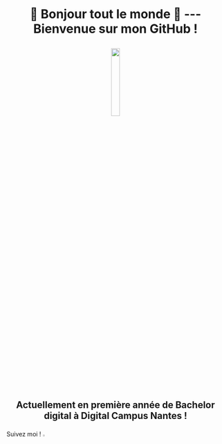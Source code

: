 

 # <p align="center"> 👋 Bonjour tout le monde 👋 --- Bienvenue sur mon GitHub !  </p>

<p align="center"> <img width="20%" src="https://scontent-cdt1-1.cdninstagram.com/v/t51.2885-15/sh0.08/e35/s750x750/126359493_748011609132193_1596586259705526167_n.jpg?_nc_ht=scontent-cdt1-1.cdninstagram.com&_nc_cat=101&_nc_ohc=LafsmM1jBiEAX9UCELv&tp=1&oh=a3ecbb6ce6dd737bc82486967600a90a&oe=5FDFF0D1">  </p>

 ##  <p align="center"> Actuellement en première année de Bachelor digital à Digital Campus Nantes !  </p>

Suivez moi !
[<img width="2.5%" src="https://image.flaticon.com/icons/png/512/174/174855.png" />](https://www.instagram.com/mathispsl_creations/?hl=fr)


<!--
**MathisPoissel/MathisPoissel** is a ✨ _special_ ✨ repository because its `README.md` (this file) appears on your GitHub profile.

Here are some ideas to get you started:

- 🔭 I’m currently working on ...
- 🌱 I’m currently learning ...
- 👯 I’m looking to collaborate on ...
- 🤔 I’m looking for help with ...
- 💬 Ask me about ...
- 📫 How to reach me: ...
- 😄 Pronouns: ...
- ⚡ Fun fact: ...
-->


